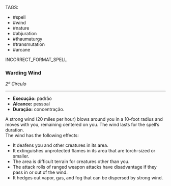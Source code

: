 TAGS:
- #spell
- #wind
- #nature
- #abjuration
- #thaumaturgy
- #transmutation
- #arcane

INCORRECT_FORMAT_SPELL
### Warding Wind
*2º Círculo*
___
- **Execução:** padrão
- **Alcance:** pessoal
- **Duração:** concentração.

A strong wind (20 miles per hour) blows around you in a 10-foot radius and moves with you, remaining centered on you. The wind lasts for the spell’s duration.  
The wind has the following effects:  
- It deafens you and other creatures in its area.  
- It extinguishes unprotected flames in its area that are torch-sized or smaller.  
- The area is difficult terrain for creatures other than you.  
- The attack rolls of ranged weapon attacks have disadvantage if they pass in or out of the wind.  
- It hedges out vapor, gas, and fog that can be dispersed by strong wind.
